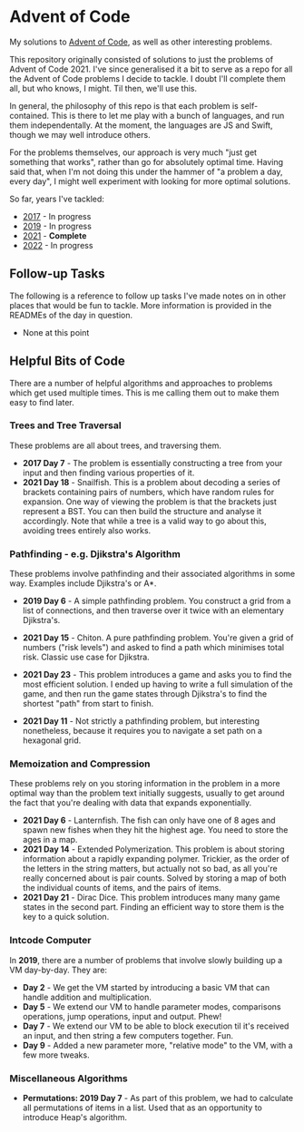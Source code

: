# Advent of Code

My solutions to [Advent of Code](https://adventofcode.com/), as well as other interesting problems.

This repository originally consisted of solutions to just the problems of Advent of Code 2021. I've since generalised it a bit to serve as a repo for all the Advent of Code problems I decide to tackle. I doubt I'll complete them all, but who knows, I might. Til then, we'll use this.

In general, the philosophy of this repo is that each problem is self-contained. This is there to let me play with a bunch of languages, and run them independentally. At the moment, the languages are JS and Swift, though we may well introduce others.

For the problems themselves, our approach is very much "just get something that works", rather than go for absolutely optimal time. Having said that, when I'm not doing this under the hammer of "a problem a day, every day", I might well experiment with looking for more optimal solutions.

So far, years I've tackled:

- [2017](https://adventofcode.com/2017) - In progress
- [2019](https://adventofcode.com/2019) - In progress
- [2021](https://adventofcode.com/2021) - **Complete**
- [2022](https://adventofcode.com/2022) - In progress

## Follow-up Tasks

The following is a reference to follow up tasks I've made notes on in other places that would be fun to tackle. More information is provided in the READMEs of the day in question.

- None at this point

## Helpful Bits of Code

There are a number of helpful algorithms and approaches to problems which get used multiple times. This is me calling them out to make them easy to find later.

### Trees and Tree Traversal

These problems are all about trees, and traversing them.

- **2017 Day 7** - The problem is essentially constructing a tree from your input and then finding various properties of it.
- **2021 Day 18** - Snailfish. This is a problem about decoding a series of brackets containing pairs of numbers, which have random rules for expansion. One way of viewing the problem is that the brackets just represent a BST. You can then build the structure and analyse it accordingly. Note that while a tree is a valid way to go about this, avoiding trees entirely also works.

### Pathfinding - e.g. Djikstra's Algorithm

These problems involve pathfinding and their associated algorithms in some way. Examples include Djikstra's or A\*.

- **2019 Day 6** - A simple pathfinding problem. You construct a grid from a list of connections, and then traverse over it twice with an elementary Djikstra's.
- **2021 Day 15** - Chiton. A pure pathfinding problem. You're given a grid of numbers ("risk levels") and asked to find a path which minimises total risk. Classic use case for Djikstra.
- **2021 Day 23** - This problem introduces a game and asks you to find the most efficient solution. I ended up having to write a full simulation of the game, and then run the game states through Djikstra's to find the shortest "path" from start to finish.

- **2021 Day 11** - Not strictly a pathfinding problem, but interesting nonetheless, because it requires you to navigate a set path on a hexagonal grid.

### Memoization and Compression

These problems rely on you storing information in the problem in a more optimal way than the problem text initially suggests, usually to get around the fact that you're dealing with data that expands exponentially.

- **2021 Day 6** - Lanternfish. The fish can only have one of 8 ages and spawn new fishes when they hit the highest age. You need to store the ages in a map.
- **2021 Day 14** - Extended Polymerization. This problem is about storing information about a rapidly expanding polymer. Trickier, as the order of the letters in the string matters, but actually not so bad, as all you're really concerned about is pair counts. Solved by storing a map of both the individual counts of items, and the pairs of items.
- **2021 Day 21** - Dirac Dice. This problem introduces many many game states in the second part. Finding an efficient way to store them is the key to a quick solution.

### Intcode Computer

In **2019**, there are a number of problems that involve slowly building up a VM day-by-day. They are:

- **Day 2** - We get the VM started by introducing a basic VM that can handle addition and multiplication.
- **Day 5** - We extend our VM to handle parameter modes, comparisons operations, jump operations, input and output. Phew!
- **Day 7** - We extend our VM to be able to block execution til it's received an input, and then string a few computers together. Fun.
- **Day 9** - Added a new parameter more, "relative mode" to the VM, with a few more tweaks.

### Miscellaneous Algorithms

- **Permutations: 2019 Day 7** - As part of this problem, we had to calculate all permutations of items in a list. Used that as an opportunity to introduce Heap's algorithm.
